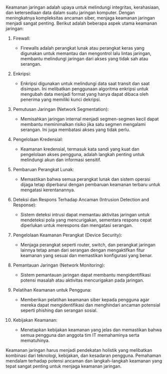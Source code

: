 ---
---

Keamanan jaringan adalah upaya untuk melindungi integritas, kerahasiaan, dan ketersediaan data dalam suatu jaringan komputer. Dengan meningkatnya kompleksitas ancaman siber, menjaga keamanan jaringan menjadi sangat penting. Berikut adalah beberapa aspek utama keamanan jaringan:

1. Firewall:
   - Firewalls adalah perangkat lunak atau perangkat keras yang digunakan untuk memantau dan mengontrol lalu lintas jaringan, membantu melindungi jaringan dari akses yang tidak sah atau serangan.

2. Enkripsi:
   - Enkripsi digunakan untuk melindungi data saat transit dan saat disimpan. Ini melibatkan penggunaan algoritma enkripsi untuk mengubah data menjadi format yang hanya dapat dibaca oleh penerima yang memiliki kunci dekripsi.

3. Pemutusan Jaringan (Network Segmentation):
   - Memisahkan jaringan internal menjadi segmen-segmen kecil dapat membantu meminimalkan risiko jika satu segmen mengalami serangan. Ini juga membatasi akses yang tidak perlu.

4. Pengelolaan Kredensial:
   - Keamanan kredensial, termasuk kata sandi yang kuat dan pengelolaan akses pengguna, adalah langkah penting untuk melindungi akun dan informasi sensitif.

5. Pembaruan Perangkat Lunak:
   - Memastikan bahwa semua perangkat lunak dan sistem operasi dijaga tetap diperbarui dengan pembaruan keamanan terbaru untuk mengatasi kerentanannya.

6. Deteksi dan Respons Terhadap Ancaman (Intrusion Detection and Response):
   - Sistem deteksi intrusi dapat memantau aktivitas jaringan untuk mendeteksi pola yang mencurigakan, sementara respons cepat diperlukan untuk merespons dan mengatasi serangan.

7. Pengelolaan Keamanan Perangkat (Device Security):
   - Menjaga perangkat seperti router, switch, dan perangkat jaringan lainnya tetap aman dari serangan dengan mengaktifkan fitur keamanan yang sesuai dan memastikan konfigurasi yang benar.

8. Pemantauan Jaringan (Network Monitoring):
   - Sistem pemantauan jaringan dapat membantu mengidentifikasi potensi masalah atau aktivitas mencurigakan pada jaringan.

9. Pelatihan Keamanan untuk Pengguna:
   - Memberikan pelatihan keamanan siber kepada pengguna agar mereka dapat mengidentifikasi dan menghindari ancaman potensial seperti phishing dan serangan sosial.

10. Kebijakan Keamanan:
    - Menetapkan kebijakan keamanan yang jelas dan memastikan bahwa semua pengguna dan anggota tim IT memahaminya serta mematuhinya.

Keamanan jaringan harus menjadi pendekatan holistik yang melibatkan kombinasi dari teknologi, kebijakan, dan kesadaran pengguna. Pemahaman mendalam terhadap potensi ancaman dan langkah-langkah keamanan yang tepat sangat penting untuk menjaga keamanan jaringan.




